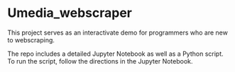 # Umedia_webscraper

This project serves as an interactivate demo for programmers who are new to webscraping. 

The repo includes a detailed Jupyter Notebook as well as a Python script. To run the script, follow the directions in the Jupyter Notebook.
